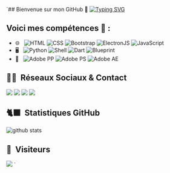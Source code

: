 `## Bienvenue sur mon GitHub 👋
[![Typing SVG](https://readme-typing-svg.demolab.com?font=Fira+Code&pause=1000&width=435&lines=Iyed+Amri+%3C3)](https://git.io/typing-svg)
## Voici mes compétences 🚀 :
- 🌐 &nbsp;
  ![HTML](https://img.shields.io/badge/-HTML-333333?style=flat-square&logo=HTML5)
  ![CSS](https://img.shields.io/badge/-CSS-333333?style=flat-square&logo=CSS3&logoColor=1572B6)
  ![Bootstrap](https://img.shields.io/badge/-Bootstrap-333333?style=flat-square&logo=bootstrap&logoColor=563D7C)
  ![ElectronJS](https://img.shields.io/badge/-ElectronJS-333333?style=flat-square&logo=electron)
  ![JavaScript](https://img.shields.io/badge/-JS-333333?style=flat-square&logo=javascript)
- 🖥️ &nbsp;
  ![Python](https://img.shields.io/badge/-Python-333333?style=flat-square&logo=python)
  ![Shell](https://img.shields.io/badge/-Shell-333333?style=flat-square&logo=gnu-bash)
  ![Dart](https://img.shields.io/badge/-Dart-333333?style=flat-square&logo=dart)
  ![Blueprint](https://img.shields.io/badge/-Blueprint-333333?style=flat-square&logo=blueprint)
 - 🎨 &nbsp;
 ![Adobe PP](https://img.shields.io/badge/-Pr-333333?style=flat-square&logo=adobepremierepro)
 ![Adobe PS](https://img.shields.io/badge/-Ps-333333?style=flat-square&logo=adobephotoshop)
 ![Adobe AE](https://img.shields.io/badge/-Ae-333333?style=flat-square&logo=adobeaftereffects)

##  🤝🏻 &nbsp;Réseaux Sociaux & Contact


<a href="mailto:amriiyed410@icloud.com"><img src="https://img.shields.io/badge/-Mail-9497CE?style=flat-square&logo=gmail&logoColor=White"/></a>
<a href="https://www.instagram.com/iyed.dev/"><img src="https://img.shields.io/badge/-Instagram-9497CE?style=flat-square&logo=instagram&logoColor=White"/></a>
<a href="https://www.youtube.com/@iyed-dev"><img src="https://img.shields.io/badge/-YouTube-9497CE?style=flat-square&logo=youtube&logoColor=White"/></a>
<a href="https://www.tiktok.com/@6ixhackerpro"><img src="https://img.shields.io/badge/-TikTok-9497CE?style=flat-square&logo=tiktok&logoColor=White"/></a>

  
  
## 🐈‍⬛ &nbsp;Statistiques GitHub


![github stats](https://github-readme-stats.vercel.app/api/top-langs/?username=iyed-dev&theme=tokyonigh)


<!--
<img height="180em" src="https://github-readme-stats-eight-theta.vercel.app/api/top-langs/?username=iyed-dev&theme=dark&layout=compact&exclude_lang=java+r&hide_border=true&count_private=true"/>
 
![image drone gif](https://images.squarespace-cdn.com/content/v1/57a699cbe6f2e1f140d7a6f0/1487999817483-WVKKRXBXMOTHY2668FMY/ke17ZwdGBToddI8pDm48kFZ_DkQepisrGlWprJgXVKhZw-zPPgdn4jUwVcJE1ZvWQUxwkmyExglNqGp0IvTJZUJFbgE-7XRK3dMEBRBhUpypMQKA_akJd-8wDjR6vPSRtsJehSp9GTdlOV-w-2udr0O8I16LV2TDWx5yo_ad-_0/Drone-racing-tron-small.gif)

<!--
<p align=center>
  <img align="center" src="https://github-readme-stats.vercel.app/api?username=iyed-dev&show_icons=true&theme=tokyonight&count_private=true" />
</p>
<p align=center>
  <img align="center" src="https://github-readme-stats.vercel.app/api/top-langs/?username=iyed-dev&theme=tokyonigh" />
</p>
-->

##  👀 &nbsp;Visiteurs
  <img src="https://profile-counter.glitch.me/iyed-dev/count.svg" />
`
